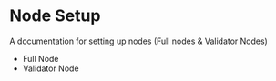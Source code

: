 # Node Setup

A documentation for setting up nodes (Full nodes & Validator Nodes)
- Full Node
- Validator Node

